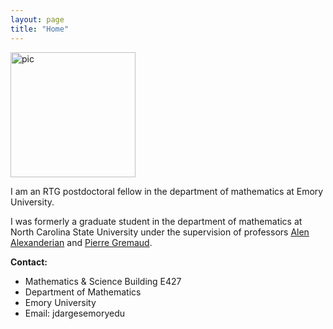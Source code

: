 ```yaml
---
layout: page
title: "Home"
---
```


 <img src="assets/FGCS7881-1233x1536.jpg" alt="pic" width="200"/> 

 I am an RTG postdoctoral fellow in the department of mathematics at Emory University.

 I was formerly a graduate student in the department of mathematics at North Carolina State University under the supervision of professors [Alen Alexanderian](https://aalexan3.math.ncsu.edu/) and [Pierre Gremaud](https://gremaud.wordpress.ncsu.edu/).
 
 **Contact:**
- Mathematics & Science Building E427
- Department of Mathematics
- Emory University
- Email: jdarges<AT>emory<DOT>edu
